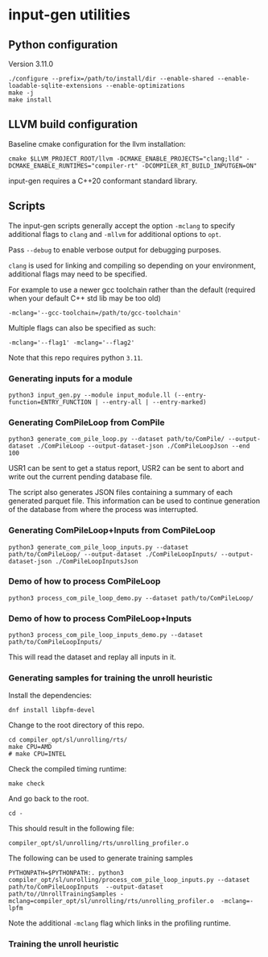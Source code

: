 # input-gen utilities

## Python configuration
Version 3.11.0
``` shell
./configure --prefix=/path/to/install/dir --enable-shared --enable-loadable-sqlite-extensions --enable-optimizations
make -j
make install
```

## LLVM build configuration

Baseline cmake configuration for the llvm installation:

``` 
cmake $LLVM_PROJECT_ROOT/llvm -DCMAKE_ENABLE_PROJECTS="clang;lld" -DCMAKE_ENABLE_RUNTIMES="compiler-rt" -DCOMPILER_RT_BUILD_INPUTGEN=ON"
```

input-gen requires a C++20 conformant standard library.

## Scripts

The input-gen scripts generally accept the option `-mclang` to specify
additional flags to `clang` and `-mllvm` for additional options to `opt`.

Pass `--debug` to enable verbose output for debugging purposes.

`clang` is used for linking and compiling so depending on your environment,
additional flags may need to be specified.

For example to use a newer gcc toolchain rather than the default (required when
your default C++ std lib may be too old)
``` shell
-mclang='--gcc-toolchain=/path/to/gcc-toolchain' 
```

Multiple flags can also be specified as such:
``` shell
-mclang='--flag1' -mclang='--flag2' 
```

Note that this repo requires python `3.11`.

### Generating inputs for a module

``` shell
python3 input_gen.py --module input_module.ll (--entry-function=ENTRY_FUNCTION | --entry-all | --entry-marked)
```

### Generating ComPileLoop from ComPile

``` shell
python3 generate_com_pile_loop.py --dataset path/to/ComPile/ --output-dataset ./ComPileLoop --output-dataset-json ./ComPileLoopJson --end 100
```

USR1 can be sent to get a status report, USR2 can be sent to abort and write out
the current pending database file.

The script also generates JSON files containing a summary of each generated
parquet file. This information can be used to continue generation of the
database from where the process was interrupted. 

### Generating ComPileLoop+Inputs from ComPileLoop

``` shell
python3 generate_com_pile_loop_inputs.py --dataset path/to/ComPileLoop/ --output-dataset ./ComPileLoopInputs/ --output-dataset-json ./ComPileLoopInputsJson
```

### Demo of how to process ComPileLoop

``` shell
python3 process_com_pile_loop_demo.py --dataset path/to/ComPileLoop/
```

### Demo of how to process ComPileLoop+Inputs

``` shell
python3 process_com_pile_loop_inputs_demo.py --dataset path/to/ComPileLoopInputs/
```

This will read the dataset and replay all inputs in it.

### Generating samples for training the unroll heuristic

Install the dependencies:

``` shell
dnf install libpfm-devel
```

Change to the root directory of this repo.

``` shell
cd compiler_opt/sl/unrolling/rts/
make CPU=AMD
# make CPU=INTEL
```

Check the compiled timing runtime:

```
make check
```

And go back to the root.

```
cd -
```

This should result in the following file:

``` shell
compiler_opt/sl/unrolling/rts/unrolling_profiler.o
```

The following can be used to generate training samples
``` shell
PYTHONPATH=$PYTHONPATH:. python3 compiler_opt/sl/unrolling/process_com_pile_loop_inputs.py --dataset path/to/ComPileLoopInputs  --output-dataset path/to//UnrollTrainingSamples -mclang=compiler_opt/sl/unrolling/rts/unrolling_profiler.o  -mclang=-lpfm
```

Note the additional `-mclang` flag which links in the profiling runtime.

### Training the unroll heuristic

